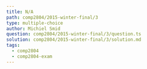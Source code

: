 ```yaml
---
title: N/A
path: comp2804/2015-winter-final/3
type: multiple-choice
author: Michiel Smid
question: comp2804/2015-winter-final/3/question.ts
solution: comp2804/2015-winter-final/3/solution.md
tags:
  - comp2804
  - comp2804-exam
---
```


